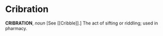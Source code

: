 # Cribration

**CRIBRATION**, _noun_ \[See [[Cribble]].\] The act of sifting or riddling; used in pharmacy.